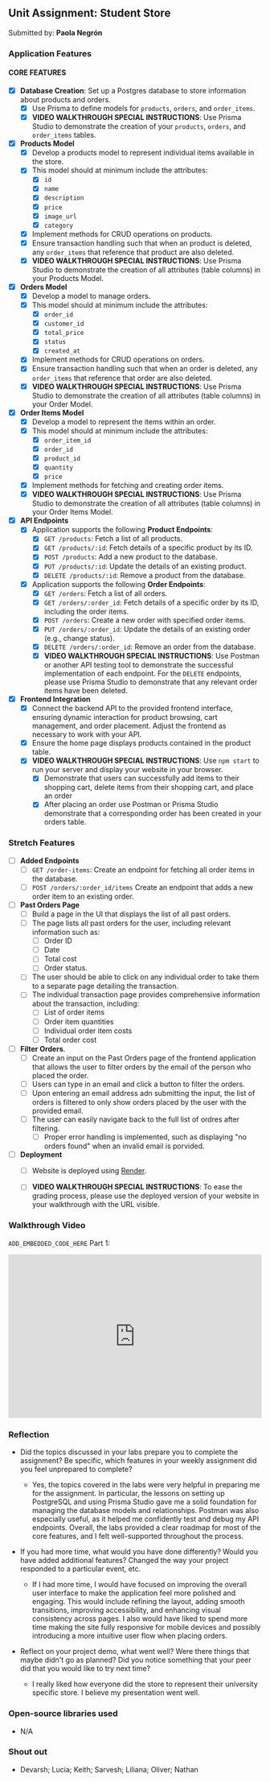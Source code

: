 ## Unit Assignment: Student Store

Submitted by: **Paola Negrón**


### Application Features

#### CORE FEATURES

- [X] **Database Creation**: Set up a Postgres database to store information about products and orders.
  - [X]  Use Prisma to define models for `products`, `orders`, and `order_items`.
  - [X]  **VIDEO WALKTHROUGH SPECIAL INSTRUCTIONS**: Use Prisma Studio to demonstrate the creation of your `products`, `orders`, and `order_items` tables. 
- [X] **Products Model**
  - [X] Develop a products model to represent individual items available in the store. 
  - [X] This model should at minimum include the attributes:
    - [X] `id`
    - [X] `name`
    - [X] `description`
    - [X] `price` 
    - [X] `image_url`
    - [X] `category`
  - [X] Implement methods for CRUD operations on products.
  - [X] Ensure transaction handling such that when an product is deleted, any `order_items` that reference that product are also deleted. 
  - [X] **VIDEO WALKTHROUGH SPECIAL INSTRUCTIONS**: Use Prisma Studio to demonstrate the creation of all attributes (table columns) in your Products Model.
- [X] **Orders Model**
  - [X] Develop a model to manage orders. 
  - [X] This model should at minimum include the attributes:
    - [X] `order_id`
    - [X] `customer_id`
    - [X] `total_price`
    - [X] `status`
    - [X] `created_at`
  - [X] Implement methods for CRUD operations on orders.
  - [X] Ensure transaction handling such that when an order is deleted, any `order_items` that reference that order are also deleted. 
  - [X] **VIDEO WALKTHROUGH SPECIAL INSTRUCTIONS**: Use Prisma Studio to demonstrate the creation of all attributes (table columns) in your Order Model.

- [X] **Order Items Model**
  - [X] Develop a model to represent the items within an order. 
  - [X] This model should at minimum include the attributes:
    - [X] `order_item_id`
    - [X] `order_id`
    - [X] `product_id`
    - [X] `quantity`
    - [X] `price`
  - [X] Implement methods for fetching and creating order items.  
  - [X] **VIDEO WALKTHROUGH SPECIAL INSTRUCTIONS**: Use Prisma Studio to demonstrate the creation of all attributes (table columns) in your Order Items Model.
- [X] **API Endpoints**
  - [X] Application supports the following **Product Endpoints**:
    - [X] `GET /products`: Fetch a list of all products.
    - [X] `GET /products/:id`: Fetch details of a specific product by its ID.
    - [X] `POST /products`: Add a new product to the database.
    - [X] `PUT /products/:id`: Update the details of an existing product.
    - [X] `DELETE /products/:id`: Remove a product from the database.
  - [X] Application supports the following **Order Endpoints**:
    - [X] `GET /orders`: Fetch a list of all orders.
    - [X] `GET /orders/:order_id`: Fetch details of a specific order by its ID, including the order items.
    - [X] `POST /orders`: Create a new order with specified order items.
    - [X] `PUT /orders/:order_id`: Update the details of an existing order (e.g., change status).
    - [X] `DELETE /orders/:order_id`: Remove an order from the database.
    - [X] **VIDEO WALKTHROUGH SPECIAL INSTRUCTIONS**: Use Postman or another API testing tool to demonstrate the successful implementation of each endpoint. For the `DELETE` endpoints, please use Prisma Studio to demonstrate that any relevant order items have been deleted. 
- [X] **Frontend Integration**
  - [X] Connect the backend API to the provided frontend interface, ensuring dynamic interaction for product browsing, cart management, and order placement. Adjust the frontend as necessary to work with your API.
  - [X] Ensure the home page displays products contained in the product table.
  - [X] **VIDEO WALKTHROUGH SPECIAL INSTRUCTIONS**: Use `npm start` to run your server and display your website in your browser. 
    - [X] Demonstrate that users can successfully add items to their shopping cart, delete items from their shopping cart, and place an order
    - [X] After placing an order use Postman or Prisma Studio demonstrate that a corresponding order has been created in your orders table.

### Stretch Features

- [ ] **Added Endpoints**
  - [ ] `GET /order-items`: Create an endpoint for fetching all order items in the database.
  - [ ] `POST /orders/:order_id/items` Create an endpoint that adds a new order item to an existing order. 
- [ ] **Past Orders Page**
  - [ ] Build a page in the UI that displays the list of all past orders.
  - [ ] The page lists all past orders for the user, including relevant information such as:
    - [ ] Order ID
    - [ ] Date
    - [ ] Total cost
    - [ ] Order status.
  - [ ] The user should be able to click on any individual order to take them to a separate page detailing the transaction.
  - [ ] The individual transaction page provides comprehensive information about the transaction, including:
    - [ ] List of order items
    - [ ] Order item quantities
    - [ ] Individual order item costs
    - [ ] Total order cost
- [ ] **Filter Orders**.
  - [ ] Create an input on the Past Orders page of the frontend application that allows the user to filter orders by the email of the person who placed the order. 
  - [ ] Users can type in an email and click a button to filter the orders.
  - [ ] Upon entering an email address adn submitting the input, the list of orders is filtered to only show orders placed by the user with the provided email. 
  - [ ] The user can easily navigate back to the full list of ordres after filtering. 
    - [ ] Proper error handling is implemented, such as displaying "no orders found" when an invalid email is porvided.
- [ ] **Deployment**
  - [ ] Website is deployed using [Render](https://courses.codepath.org/snippets/site/render_deployment_guide).
  - [ ] **VIDEO WALKTHROUGH SPECIAL INSTRUCTIONS**: To ease the grading process, please use the deployed version of your website in your walkthrough with the URL   visible. 



### Walkthrough Video

`ADD_EMBEDDED_CODE_HERE`
Part 1: <div style="position: relative; padding-bottom: 64.55089820359281%; height: 0;"><iframe src="https://www.loom.com/embed/3264bcae892547a88768fd0bbd966728?sid=01a35444-ed79-4b90-8b7e-b83111b010ee" frameborder="0" webkitallowfullscreen mozallowfullscreen allowfullscreen style="position: absolute; top: 0; left: 0; width: 100%; height: 100%;"></iframe></div>

### Reflection

* Did the topics discussed in your labs prepare you to complete the assignment? Be specific, which features in your weekly assignment did you feel unprepared to complete?

    - Yes, the topics covered in the labs were very helpful in preparing me for the assignment. In particular, the lessons on setting up PostgreSQL and using Prisma Studio gave me a solid foundation for managing the database models and relationships. Postman was also especially useful, as it helped me confidently test and debug my API endpoints. Overall, the labs provided a clear roadmap for most of the core features, and I felt well-supported throughout the process.

* If you had more time, what would you have done differently? Would you have added additional features? Changed the way your project responded to a particular event, etc.
  
    - If I had more time, I would have focused on improving the overall user interface to make the application feel more polished and engaging. This would include refining the layout, adding smooth transitions, improving accessibility, and enhancing visual consistency across pages. I also would have liked to spend more time making the site fully responsive for mobile devices and possibly introducing a more intuitive user flow when placing orders. 

* Reflect on your project demo, what went well? Were there things that maybe didn't go as planned? Did you notice something that your peer did that you would like to try next time?

   - I really liked how everyone did the store to represent their university specific store. I believe my presentation went well.

### Open-source libraries used

- N/A

### Shout out

- Devarsh; Lucia; Keith; Sarvesh; Liliana; Oliver; Nathan
